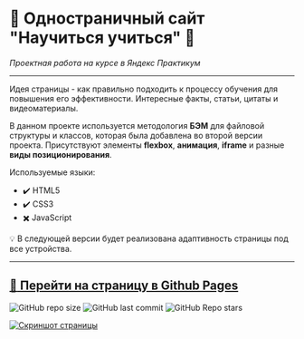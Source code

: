 # :small_orange_diamond: Одностраничный сайт "Научиться учиться" :small_orange_diamond:
*Проектная работа на курсе в Яндекс Практикум*
______

Идея страницы - как правильно подходить к процессу обучения для повышения его эффективности. Интересные факты, статьи, цитаты и видеоматериалы.  

В данном проекте используется методология **БЭМ** для файловой структуры и классов, которая была добавлена во второй версии проекта. Присутствуют элементы **flexbox**, **анимация**, **iframe** и разные **виды позиционирования**.  

Используемые языки: 
* :heavy_check_mark: HTML5    
* :heavy_check_mark: CSS3    
* :heavy_multiplication_x: JavaScript  

:bulb: В следующей версии будет реализована адаптивность страницы под все устройства.
_____

[:link: Перейти на страницу в Github Pages](https://uzornakovre.github.io/how-to-learn/)  
------
![GitHub repo size](https://img.shields.io/github/repo-size/uzornakovre/how-to-learn?color=yellow&style=flat-square) ![GitHub last commit](https://img.shields.io/github/last-commit/uzornakovre/how-to-learn?color=blue&style=flat-square) ![GitHub Repo stars](https://img.shields.io/github/stars/uzornakovre/how-to-learn?color=pink&style=flat-square)

[![Скриншот страницы](https://i.ibb.co/MnqJf9D/htl-anim.gif)](https://uzornakovre.github.io/how-to-learn/)